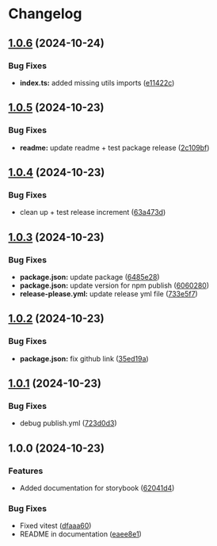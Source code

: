 # Changelog

## [1.0.6](https://github.com/harrykhh/react-flow-family-tree/compare/v1.0.5...v1.0.6) (2024-10-24)


### Bug Fixes

* **index.ts:** added missing utils imports ([e11422c](https://github.com/harrykhh/react-flow-family-tree/commit/e11422c2f39e457a2b13e925eb078ba0aa8d6d56))

## [1.0.5](https://github.com/harrykhh/react-flow-family-tree/compare/v1.0.4...v1.0.5) (2024-10-23)


### Bug Fixes

* **readme:** update readme + test package release ([2c109bf](https://github.com/harrykhh/react-flow-family-tree/commit/2c109bf3ddd36187c4ba4ac70556c63777950aef))

## [1.0.4](https://github.com/harrykhh/react-flow-family-tree/compare/v1.0.3...v1.0.4) (2024-10-23)


### Bug Fixes

* clean up + test release increment ([63a473d](https://github.com/harrykhh/react-flow-family-tree/commit/63a473d2d3e51ded7eda96b6d06dbb2aefd6ce98))

## [1.0.3](https://github.com/harrykhh/react-flow-family-tree/compare/v1.0.2...v1.0.3) (2024-10-23)


### Bug Fixes

* **package.json:** update package ([6485e28](https://github.com/harrykhh/react-flow-family-tree/commit/6485e284ae0ee6301e741203b1b842da3ad372c3))
* **package.json:** update version for npm publish ([6060280](https://github.com/harrykhh/react-flow-family-tree/commit/606028019ae2a987b55e50acf9c9f3f7aa25f217))
* **release-please.yml:** update release yml file ([733e5f7](https://github.com/harrykhh/react-flow-family-tree/commit/733e5f7a64f203428b8731abe4bda87793c4294d))

## [1.0.2](https://github.com/harrykhh/react-flow-family-tree/compare/v1.0.1...v1.0.2) (2024-10-23)


### Bug Fixes

* **package.json:** fix github link ([35ed19a](https://github.com/harrykhh/react-flow-family-tree/commit/35ed19a60e721c0767541a3e5c590dd5c59aeeab))

## [1.0.1](https://github.com/harrykhh/react-flow-family-tree/compare/v1.0.0...v1.0.1) (2024-10-23)


### Bug Fixes

* debug publish.yml ([723d0d3](https://github.com/harrykhh/react-flow-family-tree/commit/723d0d3aa6e32f6c7f4781ab5fcad99af01ea3c8))

## 1.0.0 (2024-10-23)


### Features

* Added documentation for storybook ([62041d4](https://github.com/harrykhh/react-flow-family-tree/commit/62041d4717907929bd6c015178934c3f44ec7968))


### Bug Fixes

* Fixed vitest ([dfaaa60](https://github.com/harrykhh/react-flow-family-tree/commit/dfaaa601fa612a5b3b69bcdecb64925b8d98c622))
* README in documentation ([eaee8e1](https://github.com/harrykhh/react-flow-family-tree/commit/eaee8e1d4c0709ba936004bfb105a18483124a65))
